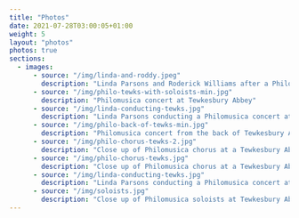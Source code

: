 ```yaml
---
title: "Photos"
date: 2021-07-28T03:00:05+01:00
weight: 5
layout: "photos"
photos: true
sections:
  - images:
      - source: "/img/linda-and-roddy.jpeg"
        description: "Linda Parsons and Roderick Williams after a Philomusica concert"
      - source: "/img/philo-tewks-with-soloists-min.jpg"
        description: "Philomusica concert at Tewkesbury Abbey"
      - source: "/img/linda-conducting-tewks.jpg"
        description: "Linda Parsons conducting a Philomusica concert at Tewkesbury Abbey"
      - source: "/img/philo-back-of-tewks-min.jpg"
        description: "Philomusica concert from the back of Tewkesbury Abbey"
      - source: "/img/philo-chorus-tewks-2.jpg"
        description: "Close up of Philomusica chorus at a Tewkesbury Abbey concert"
      - source: "/img/philo-chorus-tewks.jpg"
        description: "Close up of Philomusica chorus at a Tewkesbury Abbey concert"
      - source: "/img/linda-conducting-tewks.jpg"
        description: "Linda Parsons conducting a Philomusica concert at Tewkesbury Abbey"
      - source: "/img/soloists.jpg"
        description: "Close up of Philomusica soloists at Tewkesbury Abbey"
---
```


